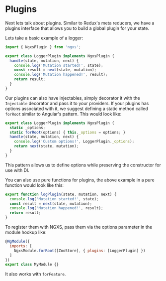 # Plugins
Next lets talk about plugins. Similar to Redux's meta reducers, we have
a plugins interface that allows you to build a global plugin for your state. 

Lets  take a basic example of a logger:

```javascript
import { NgxsPlugin } from 'ngxs';

export class LoggerPlugin implements NgxsPlugin {
  handle(state, mutation, next) {
    console.log('Mutation started!', state);
    const result = next(state, mutation);
    console.log('Mutation happened!', result);
    return result;
  }
}
```

Our plugins can also have injectables, simply decorator it with
the `Injectable` decorator and pass it to your providers. If your plugins
has options associated with it, we suggest defining a static method called
`forRoot` similar to Angular's pattern. This would look like:

```javascript
export class LoggerPlugin implements NgxsPlugin {
  static _options;
  static forRoot(options) { this._options = options; }
  handle(state, mutation, next) {
    console.log('Custom options!', LoggerPlugin._options);
    return next(state, mutation);
  }
}
```

This pattern allows us to define options while preserving the constructor
for use with DI.

You can also use pure functions for plugins, the above example in a pure function
would look like this:

```javascript
export function logPlugin(state, mutation, next) {
  console.log('Mutation started!', state);
  const result = next(state, mutation);
  console.log('Mutation happened!', result);
  return result;
}
```

To register them with NGXS, pass them via the options parameter
in the module hookup like:

```javascript
@NgModule({
  imports: [
    NgxsModule.forRoot([ZooStore], { plugins: [LoggerPlugin] })
  ]
})
export class MyModule {}
```

It also works with `forFeature`.
